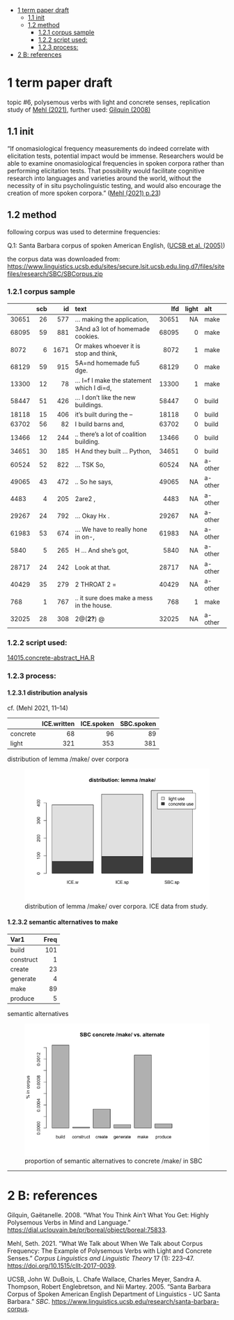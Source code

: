 -   [1 term paper draft](#term-paper-draft)
    -   [1.1 init](#init)
    -   [1.2 method](#method)
        -   [1.2.1 corpus sample](#corpus-sample)
        -   [1.2.2 script used:](#script-used)
        -   [1.2.3 process:](#process)
-   [2 B: references](#b-references)

# 1 term paper draft

topic #6, polysemous verbs with light and concrete senses, replication
study of [Mehl (2021)](https://doi.org/10.1515/cllt-2017-0039), further
used: [Gilquin
(2008)](https://dial.uclouvain.be/pr/boreal/object/boreal:75833)

## 1.1 init

“If onomasiological frequency measurements do indeed correlate with
elicitation tests, potential impact would be immense. Researchers would
be able to examine onomasiological frequencies in spoken corpora rather
than performing elicitation tests. That possibility would facilitate
cognitive research into languages and varieties around the world,
without the necessity of in situ psycholinguistic testing, and would
also encourage the creation of more spoken corpora.” ([Mehl (2021)
p.23](https://doi.org/10.1515/cllt-2017-0039))

## 1.2 method

following corpus was used to determine frequencies:

Q.1: Santa Barbara corpus of spoken American English, ([UCSB et al.
(2005)](https://www.linguistics.ucsb.edu/research/santa-barbara-corpus))

the corpus data was downloaded from:
<https://www.linguistics.ucsb.edu/sites/secure.lsit.ucsb.edu.ling.d7/files/sitefiles/research/SBC/SBCorpus.zip>

### 1.2.1 corpus sample

|       | scb |   id | text                                      |   lfd | light | alt     |
|:-----|----:|-----:|:------------------------------------|-----:|-----:|:-------|
| 30651 |  26 |  577 | … making the application,                 | 30651 |    NA | make    |
| 68095 |  59 |  881 | 3And a3 lot of homemade cookies.          | 68095 |     0 | make    |
| 8072  |   6 | 1671 | Or makes whoever it is stop and think,    |  8072 |     1 | make    |
| 68129 |  59 |  915 | 5A=nd homemade fu5 dge.                   | 68129 |     0 | make    |
| 13300 |  12 |   78 | … I=f I make the statement which I di=d,  | 13300 |     1 | make    |
| 58447 |  51 |  426 | … I don’t like the new buildings.         | 58447 |     0 | build   |
| 18118 |  15 |  406 | it’s built during the –                   | 18118 |     0 | build   |
| 63702 |  56 |   82 | I build barns and,                        | 63702 |     0 | build   |
| 13466 |  12 |  244 | .. there’s a lot of coalition building.   | 13466 |     0 | build   |
| 34651 |  30 |  185 | H And they built … Python,                | 34651 |     0 | build   |
| 60524 |  52 |  822 | … TSK So,                                 | 60524 |    NA | a-other |
| 49065 |  43 |  472 | .. So he says,                            | 49065 |    NA | a-other |
| 4483  |   4 |  205 | 2are2 ,                                   |  4483 |    NA | a-other |
| 29267 |  24 |  792 | … Okay Hx .                               | 29267 |    NA | a-other |
| 61983 |  53 |  674 | … We have to really hone in on-,          | 61983 |    NA | a-other |
| 5840  |   5 |  265 | H … And she’s got,                        |  5840 |    NA | a-other |
| 28717 |  24 |  242 | Look at that.                             | 28717 |    NA | a-other |
| 40429 |  35 |  279 | 2 THROAT 2 =                              | 40429 |    NA | a-other |
| 768   |   1 |  767 | .. it sure does make a mess in the house. |   768 |     1 | make    |
| 32025 |  28 |  308 | 2@(**2?**) @                              | 32025 |    NA | a-other |

### 1.2.2 script used:

[14015.concrete-abstract_HA.R](14015.concrete-abstract_HA.R)

### 1.2.3 process:

#### 1.2.3.1 distribution analysis

cf. (Mehl 2021, 11–14)

|          | ICE.written | ICE.spoken | SBC.spoken |
|:---------|------------:|-----------:|-----------:|
| concrete |          68 |         96 |         89 |
| light    |         321 |        353 |        381 |

distribution of lemma /make/ over corpora

<figure>
<img src="README_files/figure-markdown_github/fig-01-dist-1.png"
alt="distribution of lemma /make/ over corpora. ICE data from study." />
<figcaption aria-hidden="true">distribution of lemma /make/ over
corpora. ICE data from study.</figcaption>
</figure>

#### 1.2.3.2 semantic alternatives to make

| Var1      | Freq |
|:----------|-----:|
| build     |  101 |
| construct |    1 |
| create    |   23 |
| generate  |    4 |
| make      |   89 |
| produce   |    5 |

semantic alternatives

<figure>
<img src="README_files/figure-markdown_github/fig-02-alt-1.png"
alt="proportion of semantic alternatives to concrete /make/ in SBC" />
<figcaption aria-hidden="true">proportion of semantic alternatives to
concrete /make/ in SBC</figcaption>
</figure>

------------------------------------------------------------------------

# 2 B: references

Gilquin, Gaëtanelle. 2008. “What You Think Ain’t What You Get: Highly
Polysemous Verbs in Mind and Language.”
<https://dial.uclouvain.be/pr/boreal/object/boreal:75833>.

Mehl, Seth. 2021. “What We Talk about When We Talk about Corpus
Frequency: The Example of Polysemous Verbs with Light and Concrete
Senses.” *Corpus Linguistics and Linguistic Theory* 17 (1): 223–47.
<https://doi.org/10.1515/cllt-2017-0039>.

UCSB, John W. DuBois, L. Chafe Wallace, Charles Meyer, Sandra A.
Thompson, Robert Englebretson, and Nii Martey. 2005. “Santa Barbara
Corpus of Spoken American English Department of Linguistics - UC Santa
Barbara.” *SBC*.
<https://www.linguistics.ucsb.edu/research/santa-barbara-corpus>.
